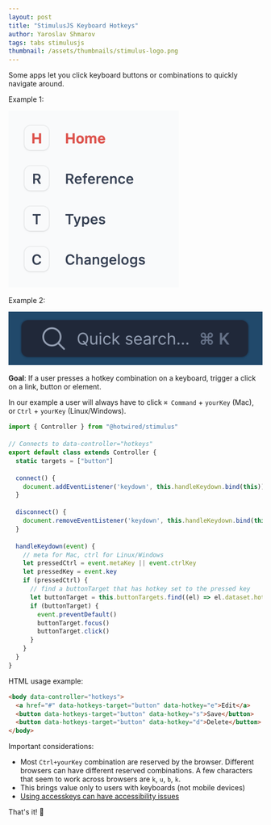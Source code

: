 ```yaml
---
layout: post
title: "StimulusJS Keyboard Hotkeys"
author: Yaroslav Shmarov
tags: tabs stimulusjs
thumbnail: /assets/thumbnails/stimulus-logo.png
---
```


Some apps let you click keyboard buttons or combinations to quickly navigate around.

Example 1:

![hotkeys-links](/assets/images/hotkeys-links.png)

Example 2:

![hotkeys-search](/assets/images/hotkeys-search.png)

**Goal**: If a user presses a hotkey combination on a keyboard, trigger a click on a link, button or element.

In our example a user will always have to click `⌘ Command` + `yourKey` (Mac), or `Ctrl` + `yourKey` (Linux/Windows).

```js
import { Controller } from "@hotwired/stimulus"

// Connects to data-controller="hotkeys"
export default class extends Controller {
  static targets = ["button"]

  connect() {
    document.addEventListener('keydown', this.handleKeydown.bind(this))
  }

  disconnect() {
    document.removeEventListener('keydown', this.handleKeydown.bind(this))
  }

  handleKeydown(event) {
    // meta for Mac, ctrl for Linux/Windows
    let pressedCtrl = event.metaKey || event.ctrlKey
    let pressedKey = event.key
    if (pressedCtrl) {
      // find a buttonTarget that has hotkey set to the pressed key
      let buttonTarget = this.buttonTargets.find((el) => el.dataset.hotkey == pressedKey)
      if (buttonTarget) {
        event.preventDefault()
        buttonTarget.focus()
        buttonTarget.click()
      }
    }
  }
}
```

HTML usage example:

```html
<body data-controller="hotkeys">
  <a href="#" data-hotkeys-target="button" data-hotkey="e">Edit</a>
  <button data-hotkeys-target="button" data-hotkey="s">Save</button>
  <button data-hotkeys-target="button" data-hotkey="d">Delete</button>
</body>
```

Important considerations:

* Most `Ctrl+yourKey` combination are reserved by the browser. Different browsers can have different reserved combinations. A few characters that seem to work across browsers are `k`, `u`, `b`, `k`.
* This brings value only to users with keyboards (not mobile devices)
* [Using accesskeys can have accessibility issues](https://developer.mozilla.org/en-US/docs/Web/HTML/Global_attributes/accesskey)

That's it! 🤠
